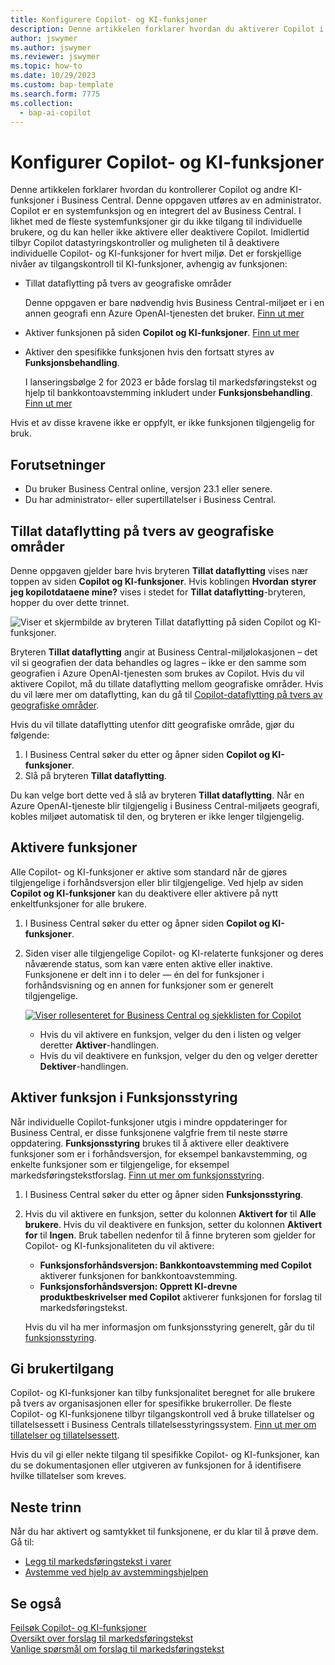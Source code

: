 ```yaml
---
title: Konfigurere Copilot- og KI-funksjoner
description: Denne artikkelen forklarer hvordan du aktiverer Copilot i et miljø.
author: jswymer
ms.author: jswymer
ms.reviewer: jswymer
ms.topic: how-to
ms.date: 10/29/2023
ms.custom: bap-template
ms.search.form: 7775
ms.collection:
  - bap-ai-copilot
---
```


# Konfigurer Copilot- og KI-funksjoner 

<!--[!INCLUDE[ai-preview](includes/ai-preview.md)]-->

<!--This article explains how you can control the ability to create AI-powered item marketing text with Copilot for your organization. This task is done by an admin. There are two requirements that you must fulfill to make the feature available to users:-->

Denne artikkelen forklarer hvordan du kontrollerer Copilot og andre KI-funksjoner i Business Central. Denne oppgaven utføres av en administrator. Copilot er en systemfunksjon og en integrert del av Business Central. I likhet med de fleste systemfunksjoner gir du ikke tilgang til individuelle brukere, og du kan heller ikke aktivere eller deaktivere Copilot. Imidlertid tilbyr Copilot datastyringskontroller og muligheten til å deaktivere individuelle Copilot- og KI-funksjoner for hvert miljø. Det er forskjellige nivåer av tilgangskontroll til KI-funksjoner, avhengig av funksjonen:

- Tillat dataflytting på tvers av geografiske områder

  Denne oppgaven er bare nødvendig hvis Business Central-miljøet er i en annen geografi enn Azure OpenAI-tjenesten det bruker. [Finn ut mer](#allow-data-movement-across-geographies)

- Aktiver funksjonen på siden **Copilot og KI-funksjoner**. [Finn ut mer](#activate-features)

- Aktiver den spesifikke funksjonen hvis den fortsatt styres av **Funksjonsbehandling**.

  I lanseringsbølge 2 for 2023 er både forslag til markedsføringstekst og hjelp til bankkontoavstemming inkludert under **Funksjonsbehandling**. [Finn ut mer](#enable-feature-in-feature-management)

Hvis et av disse kravene ikke er oppfylt, er ikke funksjonen tilgjengelig for bruk.

## Forutsetninger

- Du bruker Business Central online, versjon 23.1 eller senere. <!--[preview version](ai-preview-getstarted.md) of Business Central that's enabled for Copilot.-->
- Du har administrator- eller supertillatelser i Business Central.  <!--For more information, go to [Configure AI-powered item marketing text with Copilot](enable-ai.md).-->

## Tillat dataflytting på tvers av geografiske områder

Denne oppgaven gjelder bare hvis bryteren **Tillat dataflytting** vises nær toppen av siden **Copilot og KI-funksjoner**. Hvis koblingen **Hvordan styrer jeg kopilotdataene mine?** vises i stedet for **Tillat dataflytting**-bryteren, hopper du over dette trinnet.

![Viser et skjermbilde av bryteren Tillat dataflytting på siden Copilot og KI-funksjoner.](media/allow-data-movement-v2.png)

Bryteren **Tillat dataflytting** angir at Business Central-miljølokasjonen – det vil si geografien der data behandles og lagres – ikke er den samme som geografien i Azure OpenAI-tjenesten som brukes av Copilot. Hvis du vil aktivere Copilot, må du tillate dataflytting mellom geografiske områder. Hvis du vil lære mer om dataflytting, kan du gå til [Copilot-dataflytting på tvers av geografiske områder](ai-copilot-data-movement.md). 

Hvis du vil tillate dataflytting utenfor ditt geografiske område, gjør du følgende:

1. I Business Central søker du etter og åpner siden **Copilot og KI-funksjoner**.
1. Slå på bryteren **Tillat dataflytting**.

Du kan velge bort dette ved å slå av bryteren **Tillat dataflytting**. Når en Azure OpenAI-tjeneste blir tilgjengelig i Business Central-miljøets geografi, kobles miljøet automatisk til den, og bryteren er ikke lenger tilgjengelig. 


<!--
| Australia, United Kingdom, United States | Within the respective geographical region |
| Europe, France, Germany, Norway, Switzerland  | Sweden or Switzerland |
| Asia Pacific, Brazil, Canada, India, Japan, Singapore, South Africa, South Korea, United Arab Emirates  | United States |-->



<!--Note

If your environment is hosted in North America, Copilot will use an Azure OpenAI endpoint in North America to process your data.
If your environment is hosted in Europe, Copilot will use an Azure OpenAI endpoint in Europe to process your data.
If your environment is hosted anywhere else, Copilot will use an Azure OpenAI endpoint outside of the region in which the environment is hosted.
To opt in 

Copilot and other AI capabilities use Azure OpenAI Service.  and are provided by default to only those customers with environments that have United States as their geography for data processing and storage. While the Azure OpenAI Service is available in multiple geographies including Australia, Canada, United States, France, Japan and UK, Copilot does not follow the same regional rollout schedule.

Meanwhile, customers with environments outside the United States can use Copilot AI features by opting in to share relevant data with the Azure OpenAI Service in United States or Switzerland.

The information in the following table outlines the Azure OpenAI service that's used by the Copilot services based on the geography of their Dynamics 365 environment when they opt-in to share data.-->
## Aktivere funksjoner

Alle Copilot- og KI-funksjoner er aktive som standard når de gjøres tilgjengelige i forhåndsversjon eller blir tilgjengelige. Ved hjelp av siden **Copilot og KI-funksjoner** kan du deaktivere eller aktivere på nytt enkeltfunksjoner for alle brukere.

1. I Business Central søker du etter og åpner siden **Copilot og KI-funksjoner**.

1. Siden viser alle tilgjengelige Copilot- og KI-relaterte funksjoner og deres nåværende status, som kan være enten aktive eller inaktive. Funksjonene er delt inn i to deler &mdash; én del for funksjoner i forhåndsvisning og en annen for funksjoner som er generelt tilgjengelige. 

   [![Viser rollesenteret for Business Central og sjekklisten for Copilot](media/copilot-and-ai-capabilties-page.svg)](media/copilot-and-ai-capabilties-page.svg#lightbox)

   - Hvis du vil aktivere en funksjon, velger du den i listen og velger deretter **Aktiver**-handlingen.
   - Hvis du vil deaktivere en funksjon, velger du den og velger deretter **Dektiver**-handlingen. 


## Aktiver funksjon i Funksjonsstyring

Når individuelle Copilot-funksjoner utgis i mindre oppdateringer for Business Central, er disse funksjonene valgfrie frem til neste større oppdatering. **Funksjonsstyring** brukes til å aktivere eller deaktivere funksjoner som er i forhåndsversjon, for eksempel bankavstemming, og enkelte funksjoner som er tilgjengelige, for eksempel markedsføringstekstforslag. [Finn ut mer om funksjonsstyring](/dynamics365/business-central/dev-itpro/administration/feature-management).

1. I Business Central søker du etter og åpner siden **Funksjonsstyring**.
2. Hvis du vil aktivere en funksjon, setter du kolonnen **Aktivert for** til **Alle brukere**. Hvis du vil deaktivere en funksjon, setter du kolonnen **Aktivert for** til **Ingen**. Bruk tabellen nedenfor til å finne bryteren som gjelder for Copilot- og KI-funksjonaliteten du vil aktivere:

   - **Funksjonsforhåndsversjon: Bankkontoavstemming med Copilot** aktiverer funksjonen for bankkontoavstemming.
   - **Funksjonsforhåndsversjon: Opprett KI-drevne produktbeskrivelser med Copilot** aktiverer funksjonen for forslag til markedsføringstekst.

   Hvis du vil ha mer informasjon om funksjonsstyring generelt, går du til [funksjonsstyring](/dynamics365/business-central/dev-itpro/administration/feature-management).

## Gi brukertilgang 

Copilot- og KI-funksjoner kan tilby funksjonalitet beregnet for alle brukere på tvers av organisasjonen eller for spesifikke brukerroller. De fleste Copilot- og KI-funksjonene tilbyr tilgangskontroll ved å bruke tillatelser og tillatelsessett i Business Centrals tillatelsesstyringssystem. [Finn ut mer om tillatelser og tillatelsessett](ui-define-granular-permissions.md).

Hvis du vil gi eller nekte tilgang til spesifikke Copilot- og KI-funksjoner, kan du se dokumentasjonen eller utgiveren av funksjonen for å identifisere hvilke tillatelser som kreves. 

## Neste trinn

Når du har aktivert og samtykket til funksjonene, er du klar til å prøve dem. Gå til:

- [Legg til markedsføringstekst i varer](item-marketing-text.md) 
- [Avstemme ved hjelp av avstemmingshjelpen](bank-reconciliation-with-copilot.md) 

## Se også

[Feilsøk Copilot- og KI-funksjoner](ai-copilot-troubleshooting.md)  
[Oversikt over forslag til markedsføringstekst](ai-overview.md)   
[Vanlige spørsmål om forslag til markedsføringstekst](faqs-marketing-text.md)  
